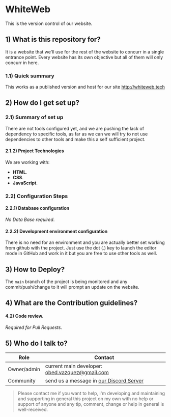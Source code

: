 # WhiteWeb
This is the version control of our website.

## 1) What is this repository for?
It is a website that we'll use for the rest of the website to concurr
in a single entrance point. Every website has its own objective but all of them will only concurr in here.

### 1.1) Quick summary
This works as a published version and host for our site http://whiteweb.tech

[//]: # (### 1.2&#41; Disclosure)
[//]: # (Any required disclosures?)

## 2) How do I get set up? ###

### 2.1) Summary of set up
There are not tools configured yet, and we are pushing the lack of dependency to specific tools, as far as we can we will
try to not use dependencies to other tools and make this a self sufficient project.

#### 2.1.2) Project Technologies
We are working with:
- **HTML**.
- **CSS**.
- **JavaScript**.


### 2.2) Configuration Steps
#### 2.2.1) Database configuration

_No Data Base required_.

#### 2.2.2) Development environment configuration
There is no need for an environment and you are actually better set working from github with the project. Just use 
the dot (.) key to launch the editor mode in GitHub and work in it but you are free to use other tools as well.

## 3) How to Deploy?
The `main` branch of the project is being monitored and any commit/push/change to it will prompt an update on the website.

## 4) What are the Contribution guidelines?

#### 4.2) Code review.

_Required for Pull Requests._

[//]: # (#### 4.3&#41; Other guidelines.)


## 5) Who do I talk to?

<table>
<thead><tr><th><b>Role</b></th> <th><b>Contact</b></th></tr></thead>
<tr><td>Owner/admin</td><td>current main developer: <a href='mailto:obed.vazquez@gmail.com'>obed.vazquez@gmail.com</a></td></tr>

[//]: # (<tr><td>Supporters</td><td>we have supporters with knowledge on the setup process of the project only</td></tr>)
<tr><td>Community</td><td> send us a message in <a href='http://discord.whiteweb.tech'> our Discord Server</a></td></tr>
</table>

>Please contact me if you want to help, I'm developing and maintaining and supporting in general this project 
on my own with no help or support of anyone and any tip, comment, change or help in general is well-received.


